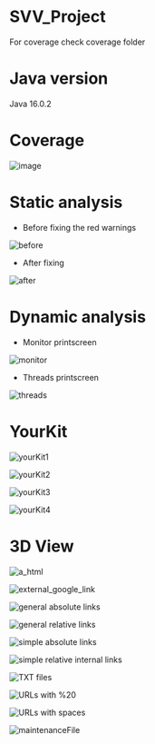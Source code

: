 # SVV_Project
For coverage check coverage folder
# Java version 
Java 16.0.2

# Coverage
![image](https://user-images.githubusercontent.com/67190949/144395101-6860e4bd-01a0-4b37-82ae-8b86059ea15a.png)

# Static analysis
  - Before fixing the red warnings
  
 ![before](https://user-images.githubusercontent.com/67190949/142994301-e10d0ccd-96d6-4664-92f2-714a65d87b4c.png)
 - After fixing
 
![after](https://user-images.githubusercontent.com/67190949/142994490-4a55792d-b32e-4975-83f5-cae28966915b.png)

# Dynamic analysis
  - Monitor printscreen
 
![monitor](https://user-images.githubusercontent.com/67190949/143000750-8d0e6c5e-97af-4ced-aad3-23ccaba4210b.png)

  - Threads printscreen

![threads](https://user-images.githubusercontent.com/67190949/143000807-b84ce73c-dc27-44f3-9bed-95d058c359d8.png)

# YourKit 

![yourKit1](https://user-images.githubusercontent.com/67190949/144724487-7d080d6a-c436-471a-9661-5c2241b35ccd.png)

![yourKit2](https://user-images.githubusercontent.com/67190949/144724491-9abb0dc8-7df1-4bf8-8cce-bf2ec5226c8d.png)

![yourKit3](https://user-images.githubusercontent.com/67190949/144724496-d92b7635-54e6-4be3-bced-ba16aa68278a.png)

![yourKit4](https://user-images.githubusercontent.com/67190949/144724503-3dc2f57a-c3d1-4d31-923f-d9812aabdcf6.png)

# 3D View

![a_html](https://user-images.githubusercontent.com/67190949/146654896-ed3e9ee4-43f8-4472-a163-39c6703f946f.png)

![external_google_link](https://user-images.githubusercontent.com/67190949/146654900-80c70125-78e9-4831-a541-8ad4c740002b.png)

![general absolute links](https://user-images.githubusercontent.com/67190949/146654902-90baf264-35c5-4feb-ab5c-8e1e286c3899.png)

![general relative links](https://user-images.githubusercontent.com/67190949/146654904-5d63b981-26d3-4ea1-b43d-a04a210453fc.png)

![simple absolute links](https://user-images.githubusercontent.com/67190949/146654912-6d1e6c49-16bf-41b6-9e4f-a71947abe3d9.png)

![simple relative internal links](https://user-images.githubusercontent.com/67190949/146654915-19a9331a-5560-4e55-8259-3a5da7ed3259.png)

![TXT files](https://user-images.githubusercontent.com/67190949/146654917-91eb5f82-2796-49bf-9856-7789833a4051.png)


![URLs with %20](https://user-images.githubusercontent.com/67190949/146654919-e680bb2f-b10e-4e00-b25c-63ee298b5a99.png)

![URLs with spaces](https://user-images.githubusercontent.com/67190949/146654926-913fe34a-f03b-44c8-9785-ca8359f40d3f.png)


![maintenanceFile](https://user-images.githubusercontent.com/67190949/146654906-53eb938b-f378-460e-a248-68dc1578b700.png)

